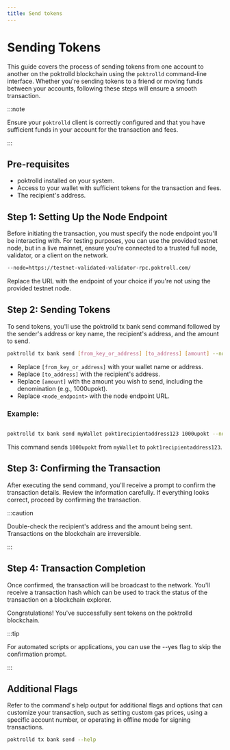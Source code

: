 ```yaml
---
title: Send tokens
---
```


# Sending Tokens

This guide covers the process of sending tokens from one account to another on the poktrolld blockchain using the `poktrolld` command-line interface. Whether you're sending tokens to a friend or moving funds between your accounts, following these steps will ensure a smooth transaction.

:::note

Ensure your `poktrolld` client is correctly configured and that you have sufficient funds in your account for the transaction and fees.

:::

## Pre-requisites

- poktrolld installed on your system.
- Access to your wallet with sufficient tokens for the transaction and fees.
- The recipient's address.

## Step 1: Setting Up the Node Endpoint

Before initiating the transaction, you must specify the node endpoint you'll be interacting with. For testing purposes, you can use the provided testnet node, but in a live mainnet, ensure you're connected to a trusted full node, validator, or a client on the network.

```sh
--node=https://testnet-validated-validator-rpc.poktroll.com/
```

Replace the URL with the endpoint of your choice if you're not using the provided testnet node.

## Step 2: Sending Tokens

To send tokens, you'll use the poktrolld tx bank send command followed by the sender's address or key name, the recipient's address, and the amount to send.


```sh
poktrolld tx bank send [from_key_or_address] [to_address] [amount] --node=<node_endpoint> [additional_flags]
```

* Replace `[from_key_or_address]` with your wallet name or address.
* Replace `[to_address]` with the recipient's address.
* Replace `[amount]` with the amount you wish to send, including the denomination (e.g., 1000upokt).
* Replace `<node_endpoint>` with the node endpoint URL.

### Example:

```sh

poktrolld tx bank send myWallet pokt1recipientaddress123 1000upokt --node=https://testnet-validated-validator-rpc.poktroll.com/

```

This command sends `1000upokt` from `myWallet` to `pokt1recipientaddress123`.


## Step 3: Confirming the Transaction

After executing the send command, you'll receive a prompt to confirm the transaction details. Review the information carefully. If everything looks correct, proceed by confirming the transaction.

:::caution

Double-check the recipient's address and the amount being sent. Transactions on the blockchain are irreversible.

:::

## Step 4: Transaction Completion

Once confirmed, the transaction will be broadcast to the network. You'll receive a transaction hash which can be used to track the status of the transaction on a blockchain explorer.

Congratulations! You've successfully sent tokens on the poktrolld blockchain.

:::tip

For automated scripts or applications, you can use the --yes flag to skip the confirmation prompt.

:::


## Additional Flags

Refer to the command's help output for additional flags and options that can customize your transaction, such as setting custom gas prices, using a specific account number, or operating in offline mode for signing transactions.

```sh
poktrolld tx bank send --help
```